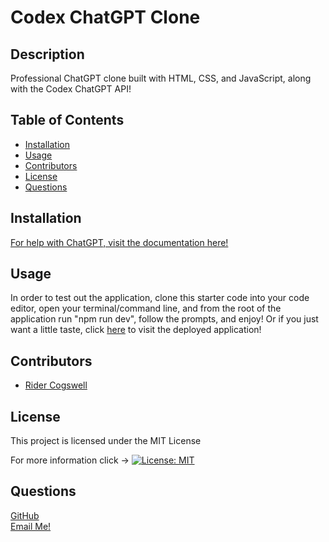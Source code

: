# Codex ChatGPT Clone

## Description
Professional ChatGPT clone built with HTML, CSS, and JavaScript, along with the Codex ChatGPT API!

## Table of Contents
  - [Installation](#installation)
  - [Usage](#usage)
  - [Contributors](#contributors)
  - [License](#license)
  - [Questions](#questions)

## Installation
[For help with ChatGPT, visit the documentation here!](https://beta.openai.com/docs/introduction) 

## Usage
In order to test out the application, clone this starter code into your code editor, open your terminal/command line, and from the root of the application run "npm run dev", follow the prompts, and enjoy! Or if you just want a little taste, click [here]() to visit the deployed application!

## Contributors
* [Rider Cogswell](https://github.com/RiderCogswell)


## License
This project is licensed under the MIT License 

For more information click -> [![License: MIT](https://img.shields.io/badge/License-MIT-yellow.svg)](https://opensource.org/licenses/MIT)

## Questions
[GitHub](https://github.com/RiderCogswell)  
[Email Me!](mailto:ridercogswell@gmail.com)
